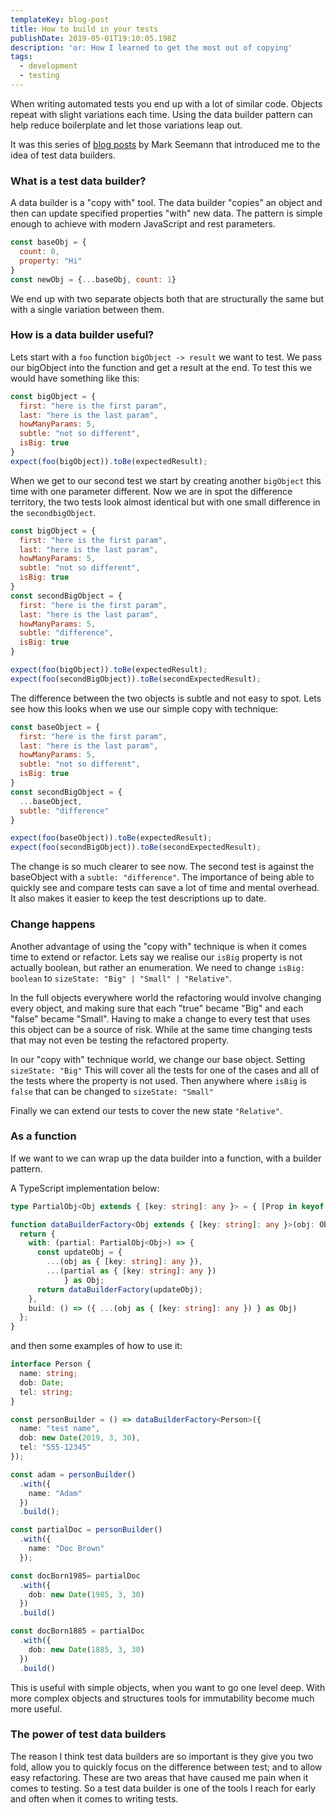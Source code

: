 ```yaml
---
templateKey: blog-post
title: How to build in your tests
publishDate: 2019-05-01T19:10:05.198Z
description: 'or: How I learned to get the most out of copying'
tags:
  - development
  - testing
---
```

When writing automated tests you end up with a lot of similar code. Objects repeat with slight variations each time. Using the data builder pattern can help reduce boilerplate and let those variations leap out.

It was this series of [blog posts](http://blog.ploeh.dk/2017/08/15/test-data-builders-in-c/) by Mark Seemann that introduced me to the idea of test data builders.

### What is a test data builder?

A data builder is a "copy with" tool. The data builder "copies" an object and then can update specified properties "with" new data. The pattern is simple enough to achieve with modern JavaScript and rest parameters.

```js
const baseObj = {
  count: 0,
  property: "Hi"
}
const newObj = {...baseObj, count: 1}
```

We end up with two separate objects both that are structurally the same but with a single variation between them.

### How is a data builder useful?

Lets start with a `foo` function `bigObject -> result` we want to test. We pass our bigObject into the function and get a result at the end. To test this we would have something like this:

```js
const bigObject = {   
  first: "here is the first param",
  last: "here is the last param",
  howManyParams: 5,
  subtle: "not so different",
  isBig: true  
}
expect(foo(bigObject)).toBe(expectedResult);
```

When we get to our second test we start by creating another `bigObject` this time with one parameter different. Now we are in spot the difference territory, the two tests look almost identical but with one small difference in the `secondbigObject`.   

```js
const bigObject = { 
  first: "here is the first param",
  last: "here is the last param",
  howManyParams: 5,
  subtle: "not so different",
  isBig: true 
}
const secondBigObject = { 
  first: "here is the first param",
  last: "here is the last param",
  howManyParams: 5,
  subtle: "difference",
  isBig: true 
}

expect(foo(bigObject)).toBe(expectedResult);
expect(foo(secondBigObject)).toBe(secondExpectedResult);
```

The difference between the two objects is subtle and not easy to spot. Lets see how this looks when we use our simple copy with technique:

```js
const baseObject = { 
  first: "here is the first param",
  last: "here is the last param",
  howManyParams: 5,
  subtle: "not so different",
  isBig: true 
}
const secondBigObject = { 
  ...baseObject,
  subtle: "difference"
}

expect(foo(baseObject)).toBe(expectedResult);
expect(foo(secondBigObject)).toBe(secondExpectedResult);
```

The change is so much clearer to see now. The second test is against the baseObject with a `subtle: "difference"`. The importance of being able to quickly see and compare tests can save a lot of time and mental overhead. It also makes it easier to keep the test descriptions up to date.

### Change happens

Another advantage of using the "copy with" technique is when it comes time to extend or refactor. Lets say we realise our `isBig` property is not actually boolean, but rather an enumeration. We need to change `isBig: boolean` to `sizeState: "Big" | "Small" | "Relative"`. 

In the full objects everywhere world the refactoring would involve changing every object, and making sure that each "true" became "Big" and each "false" became "Small". Having to make a change to every test that uses this object can be a source of risk. While at the same time changing tests that may not even be testing the refactored property.

In our "copy with" technique world, we change our base object. Setting `sizeState: "Big"` This will cover all the tests for one of the cases and all of the tests where the property is not used. Then anywhere where `isBig` is `false` that can be changed to `sizeState: "Small"`

Finally we can extend our tests to cover the new state `"Relative"`.

### As a function

If we want to we can wrap up the data builder into a function, with a builder pattern.

A TypeScript implementation below:

```typescript
type PartialObj<Obj extends { [key: string]: any }> = { [Prop in keyof Obj]?: Obj[Prop] };

function dataBuilderFactory<Obj extends { [key: string]: any }>(obj: Obj) {
  return {
    with: (partial: PartialObj<Obj>) => {
      const updateObj = {
        ...(obj as { [key: string]: any }),
        ...(partial as { [key: string]: any })
            } as Obj;
      return dataBuilderFactory(updateObj);
    },
    build: () => ({ ...(obj as { [key: string]: any }) } as Obj)
  };
}
```

and then some examples of how to use it:

```typescript
interface Person {
  name: string;
  dob: Date;
  tel: string;
}

const personBuilder = () => dataBuilderFactory<Person>({
  name: "test name",
  dob: new Date(2019, 3, 30),
  tel: "555-12345"
});

const adam = personBuilder()
  .with({
    name: "Adam"
  })
  .build();

const partialDoc = personBuilder()
  .with({
    name: "Doc Brown"
  });

const docBorn1985= partialDoc 
  .with({
    dob: new Date(1985, 3, 30)
  })
  .build()

const docBorn1885 = partialDoc 
  .with({
    dob: new Date(1885, 3, 30)
  })
  .build()
```

This is useful with simple objects, when you want to go one level deep. With more complex objects and structures tools for immutability become much more useful.  

### The power of test data builders

The reason I think test data builders are so important is they give you two fold, allow you to quickly focus on the difference between test; and to allow easy refactoring. These are two areas that have caused me pain when it comes to testing. So a test data builder is one of the tools I reach for early and often when it comes to writing tests.

